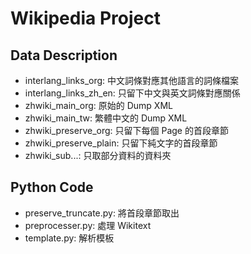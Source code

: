 # Wikipedia Project

## Data Description
+ interlang_links_org: 中文詞條對應其他語言的詞條檔案
+ interlang_links_zh_en: 只留下中文與英文詞條對應關係
+ zhwiki_main_org: 原始的 Dump XML
+ zhwiki_main_tw: 繁體中文的 Dump XML
+ zhwiki_preserve_org: 只留下每個 Page 的首段章節
+ zhwiki_preserve_plain: 只留下純文字的首段章節
+ zhwiki_sub...: 只取部分資料的資料夾

## Python Code
+ preserve_truncate.py: 將首段章節取出
+ preprocesser.py: 處理 Wikitext
+ template.py: 解析模板